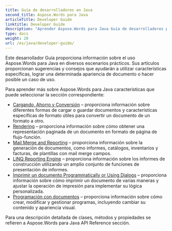 ```yaml
---
title: Guía de desarrolladores en Java
second_title: Aspose.Words para Java
articleTitle: Developer Guide
linktitle: Developer Guide
description: "Aprender Aspose.Words para Java Guía de desarrolladores para obtener más casos de uso, consejos y detalles técnicos."
type: docs
weight: 20
url: /es/java/developer-guide/
---
```


Este desarrollador Guía proporciona información sobre el uso Aspose.Words para Java en diversos escenarios prácticos. Sus artículos proporcionan sugerencias y consejos que ayudarán a utilizar características específicas, lograr una determinada apariencia de documento o hacer posible un caso de uso.

Para aprender más sobre Aspose.Words para Java características que puede seleccionar la sección correspondiente:

- [Cargando, Ahorro y Conversión](/words/es/java/loading-saving-and-converting/) – proporciona información sobre diferentes formas de cargar o guardar documentos y características específicas de formato útiles para convertir un documento de un formato a otro.
- [Rendering](/words/es/java/rendering/) – proporciona información sobre cómo obtener una representación paginada de un documento en formato de página de flujo-función.
- [Mail Merge and Reporting](/words/java/mail-merge-and-reporting/) – proporciona información sobre la generación de documentos, como informes, catálogos, inventarios y facturas, de plantillas con mail merge campos.
- [LINQ Reporting Engine](/words/java/linq-reporting-engine/) – proporciona información sobre los informes de construcción utilizando un amplio conjunto de funciones de presentación de informes.
- [Imprimir un documento Programmatically or Using Dialogs](/words/es/java/print-a-document-programmatically-or-using-dialogs/) – proporciona información sobre cómo imprimir un documento de varias maneras y ajustar la operación de impresión para implementar su lógica personalizada.
- [Programación con documentos](/words/es/java/programming-with-documents/) – proporciona información sobre cómo crear, modificar y gestionar programas, incluyendo cambiar su contenido y apariencia visual.

Para una descripción detallada de clases, métodos y propiedades se refieren a Aspose.Words para Java API Reference sección.
